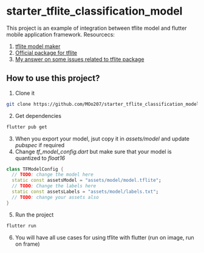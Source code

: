 # starter_tflite_classification_model
This project is an example of integration between tflite model and flutter mobile application framework.
 Resourcecs:
 1. [tflite model maker]
 2. [Official package for tflite]
 3. [My answer on some issues related to tflite package]
 
   [tflite model maker]: <https://www.tensorflow.org/lite/models/modify/model_maker/image_classification?hl=en>
   [Official package for tflite]: <https://pub.dev/packages/tflite>
   [My answer on some issues related to tflite package]: <https://stackoverflow.com/a/73624706/19933098>
   
 ## How to use this project?
 1. Clone it 
 ```sh
git clone https://github.com/MOo207/starter_tflite_classification_model.git
```
2. Get dependencies
```sh
flutter pub get
```
3. When you export your model, jsut copy it in _assets/model_ and update _pubspec_ if required
4. Change _tf_model_config.dart_ but make sure that your model is quantized to *float16*
```dart
class TFModelConfig {
  // TODO: change the model here
  static const assetsModel = "assets/model/model.tflite";
  // TODO: Change the labels here
  static const assetsLabels = "assets/model/labels.txt";
  // TODO: change your assets also
}
```
5. Run the project
```sh
flutter run
```
6. You will have all use cases for using tflite with flutter (run on image, run on frame)
